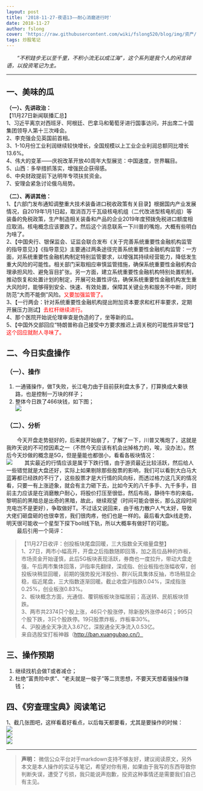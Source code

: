 ```yaml
---
layout: post
title: '2018-11-27-夜语13——耐心消磨进行时'
date: 2018-11-27
author: fslong
cover: 'https://raw.githubusercontent.com/wiki/fslong520/blog/img/资产/资产2018-11-27.jpg'
tags: 炒股笔记
---
```

  
&emsp;&emsp;*“不积跬步无以至千里，不积小流无以成江海”，这个系列是我个人的闲言碎语，以投资笔记为主。*  
   

---
  


## **一、美味的瓜** 
**（一）、先讲政治：**    
【11月27日新闻联播汇总】  
1、习近平离京对西班牙、阿根廷、巴拿马和葡萄牙进行国事访问，并出席二十国集团领导人第十三次峰会。  
2、李克强会见英国前首相。  
3、1-10月份工业利润继续较快增长，全国规模以上工业企业利润总额同比增长13.6%。  
4、伟大的变革——庆祝改革开放40周年大型展览：中国速度，世界瞩目。  
5、山西：多举措抓落实，增强民企获得感。  
6、中央财政提前下达明年专项扶贫资金。  
7、安理会紧急讨论俄乌局势。  

**（二）、再讲其他：**  
1、【六部门发布通知调整重大技术装备进口税收政策有关目录】根据国内产业发展情况，自2019年1月1日起，取消百万千瓦级核电机组（二代改进型核电机组）等装备的免税政策，生产制造相关装备和产品的企业2019年度预拨免税进口额度相应取消。<font red="red">核电概念应该要跌了。然后这个消息联系一下川普的嘴炮，大概有些明白为啥了。</font>  
2、【中国央行、银保监会、证监会联合发布《关于完善系统重要性金融机构监管的指导意见》】《指导意见》主要通过两条途径完善系统重要性金融机构监管：一方面，对系统重要性金融机构制定特别监管要求，以增强其持续经营能力，降低发生重大风险的可能性。相关部门采取相应审慎监管措施，确保系统重要性金融机构合理承担风险、避免盲目扩张。另一方面，建立系统重要性金融机构特别处置机制，推动恢复和处置计划的制定，开展可处置性评估，确保系统重要性金融机构发生重大风险时，能够得到安全、快速、有效处置，保障其关键业务和服务不中断，同时防范“大而不能倒”风险。<font color="red">又要加强监管了。</font>  
3、【一行两会：针对系统重要性金融机构提出附加资本要求和杠杆率要求，定期开展压力测试】<font color="red">去杠杆继续进行。</font>  
4、那个医院开始说伦理审查是伪造的了，坐等新的瓜。  
5、【中国外交部回应“特朗普称自己接受中方要求推迟上调关税的可能性非常低”】<font color="red">这个回应就耐人寻味了。</font>  


## **二、今日实盘操作**
### **（一）、操作**
1. 一通骚操作，做T失败，长江电力由于目前获利盘太多了，打算换成大秦铁路，也是控制一万块的样子；
2. 整体今日跌了466块钱，如下图；     
![](https://raw.githubusercontent.com/wiki/fslong520/blog/img/资产/资产2018-11-27.jpg)
### **（二）、分析**  
&emsp;&emsp;今天开盘走势挺好的，后来就开始崩了，了解了一下，川普又嘴炮了，这就是我昨天说的不可控因素之一（不然今天应该有机会出掉格力的，唉，没办法）。然后今天炒做的概念是5G，但是量能也都很小，看看各板块情况：  
![](https://raw.githubusercontent.com/wiki/fslong520/blog/img/板块/资金流入流出2018-11-27.jpg)
&emsp;&emsp;其实最近的行情应该是属于下跌行情，由于游资最近比较活跃，然后给人一些错觉就是大盘还好，实际上如果剔除那些股票的影响，我们可以看到大白马大蓝筹都已经跌的不行了，这些股票才是大行情的风向标，而透过格力这几天的情况看，只要一有上涨迹象，就会有主力砸下去，比如今天的八千多手、九千多手，目前主力应该是在消磨散户耐心，将股价打压至很低，然后布局，静待牛市的来临，黎明前的黑暗总是出奇的黑暗，故此，继续观望（时间可能会很长，那么这段时间充电岂不是更好），争取做好T。不过话又说回来，由于格力散户人气太好，导致大佬们砸盘砸的也很幸苦，我们很肉疼，他们也是一样的。最后看大盘k线走势，明天很可能收一个星型下探下boll线下轨，所以大概率有做好T的可能。  
&emsp;&emsp;最后引用一个简评：  
>【11月27日收评：创投板块尾盘回暖，三大指数全天缩量盘整】  
1、27日，两市小幅高开，开盘之后指数随即回落，加之高位品种的炸板，市场资金开始谨慎，此后5G板块表现活跃，券商也一度拉升，带动大盘走强，午后两市集体回落，沪指率先翻绿，深成指、创业板指也涨幅收窄，创投板块稍显回暖，前期的强势股光洋股份、群兴玩具集体反抽，市场稍显企稳，临近尾盘，三大指数逐渐回暖。截止收盘沪指跌0.04%，深成指涨0.25%，创业板涨0.83%。  
2、板块概念方面，光通信、覆铜板板块涨幅居前；高送转、民航板块领跌。  
3、两市共2374只个股上涨，46只个股涨停，除新股外涨停46只；995只个股下跌，3只个股跌停。19只股票炸板，炸板率30%。  
4、沪股通全天净流入3.67亿，深股通全天净流入0.53亿。     
来自选股宝打板神器（http://ban.xuangubao.cn/）  

## **三、操作预期**

1. 继续找机会做T或者减仓；
2. 杜绝“富贵险中求”、“老夫就是一梭子”等二货思想，不要天天想着骚操作赚钱；



## **四、《穷查理宝典》阅读笔记**
1、截几张图吧，这样看着好看点，以后每天都要看，尤其是要操作的时候：  
![](https://raw.githubusercontent.com/wiki/fslong520/blog/img/杂/2018.11.26/2018-11-26_181901.jpg)  
![](https://raw.githubusercontent.com/wiki/fslong520/blog/img/杂/2018.11.26/2018-11-26_181902.jpg)  
![](https://raw.githubusercontent.com/wiki/fslong520/blog/img/杂/2018.11.26/2018-11-26_181903.jpg)  

    

---   
  
> **声明：**
> 微信公众平台对于markdown支持不够友好，建议阅读原文，另外本文是本人操作的实证与笔记，希望对你有用，如果由于我写的东西导致你判断失误，遭受了亏损，我只能说声抱歉，投资这种事情还是需要我们自己有主见。